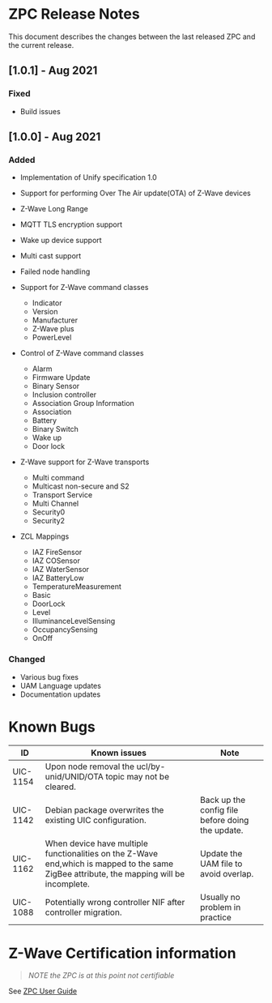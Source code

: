# ZPC Release Notes
This document describes the changes between the last released ZPC and the current release.

## [1.0.1] - Aug 2021
### Fixed
* Build issues

## [1.0.0] - Aug 2021
### Added
* Implementation of Unify specification 1.0
* Support for performing Over The Air update(OTA) of Z-Wave devices
* Z-Wave Long Range
* MQTT TLS encryption support
* Wake up device support
* Multi cast support
* Failed node handling
* Support for Z-Wave command classes
  + Indicator
  + Version
  + Manufacturer
  + Z-Wave plus
  + PowerLevel
* Control of Z-Wave command classes
  + Alarm
  + Firmware Update
  + Binary Sensor
  + Inclusion controller
  + Association Group Information
  + Association
  + Battery 
  + Binary Switch
  + Wake up
  + Door lock
* Z-Wave support for Z-Wave transports
  + Multi command
  + Multicast non-secure and S2
  + Transport Service
  + Multi Channel
  + Security0
  + Security2

* ZCL Mappings
  + IAZ FireSensor
  + IAZ COSensor
  + IAZ WaterSensor
  + IAZ BatteryLow
  + TemperatureMeasurement
  + Basic
  + DoorLock
  + Level
  + IlluminanceLevelSensing
  + OccupancySensing
  + OnOff
### Changed
  *  Various bug fixes
  *  UAM Language updates
  *  Documentation updates
# Known Bugs
| ID        | Known issues                                                                                          | Note                                            |
|-----------|-------------------------------------------------------------------------------------------------------|-------------------------------------------------|
| UIC-1154	| Upon node removal the ucl/by-unid/UNID/OTA topic may not be cleared.                                  |                                                 |
| UIC-1142	| Debian package overwrites the existing UIC configuration.                                             | Back up the config file before doing the update.|
| UIC-1162  | When device have multiple functionalities on the Z-Wave end,which is mapped to the same ZigBee attribute, the mapping will be incomplete.   | Update the UAM file to avoid overlap.           |
| UIC-1088  | Potentially wrong controller NIF after controller migration.                                          | Usually no problem in practice                  |

# Z-Wave Certification information
> _NOTE the ZPC is at this point not certifiable_

See [ZPC User Guide](readme_user.md)

